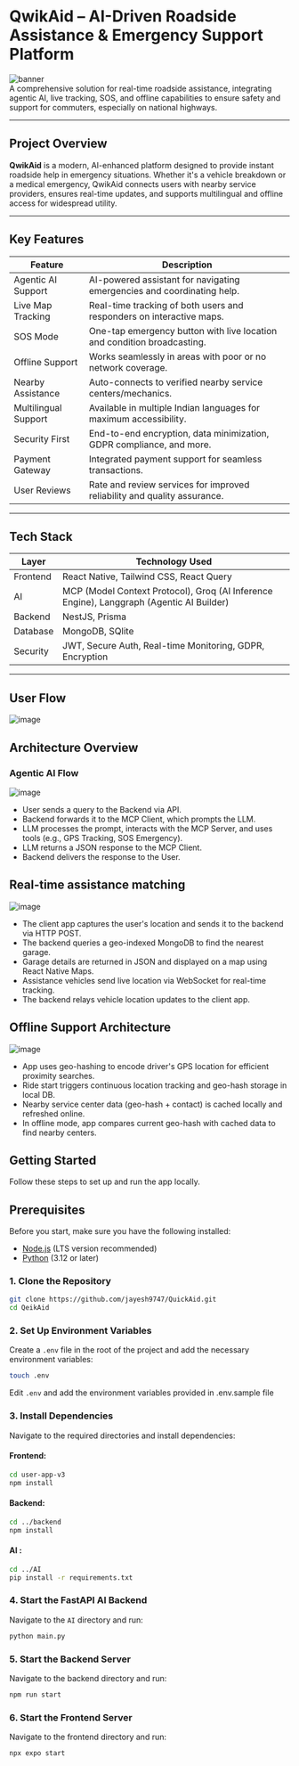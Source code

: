 # QwikAid – AI-Driven Roadside Assistance & Emergency Support Platform

![banner](https://img.shields.io/badge/MindBend_Hackathon_2025-Odoo_Track-blueviolet)  
A comprehensive solution for real-time roadside assistance, integrating agentic AI, live tracking, SOS, and offline capabilities to ensure safety and support for commuters, especially on national highways.

---

## Project Overview

**QwikAid** is a modern, AI-enhanced platform designed to provide instant roadside help in emergency situations. Whether it's a vehicle breakdown or a medical emergency, QwikAid connects users with nearby service providers, ensures real-time updates, and supports multilingual and offline access for widespread utility.

---

## Key Features

| Feature                  | Description                                                                 |
|--------------------------|-----------------------------------------------------------------------------|
| Agentic AI Support       | AI-powered assistant for navigating emergencies and coordinating help.       |
| Live Map Tracking        | Real-time tracking of both users and responders on interactive maps.         |
| SOS Mode                 | One-tap emergency button with live location and condition broadcasting.     |
| Offline Support          | Works seamlessly in areas with poor or no network coverage.                 |
| Nearby Assistance        | Auto-connects to verified nearby service centers/mechanics.                |
| Multilingual Support     | Available in multiple Indian languages for maximum accessibility.          |
| Security First           | End-to-end encryption, data minimization, GDPR compliance, and more.       |
| Payment Gateway          | Integrated payment support for seamless transactions.                      |
| User Reviews             | Rate and review services for improved reliability and quality assurance.   |

---

## Tech Stack

| Layer       | Technology Used                                        |
|-------------|--------------------------------------------------------|
| Frontend    | React Native, Tailwind CSS, React Query                |
| AI          | MCP (Model Context Protocol), Groq (AI Inference Engine), Langgraph (Agentic AI Builder)  |
| Backend     | NestJS, Prisma                                         |
| Database    | MongoDB, SQlite                                      |
| Security    | JWT, Secure Auth, Real-time Monitoring, GDPR, Encryption |

---

## User Flow

![image](https://github.com/user-attachments/assets/ed766d8c-84e7-4bb3-b93d-c5a9b4386cdc)


## Architecture Overview

### Agentic AI Flow
![image](https://github.com/user-attachments/assets/185387e7-b4d0-459b-b670-aa36b64fa6b3)
* User sends a query to the Backend via API.
* Backend forwards it to the MCP Client, which prompts the LLM.
* LLM processes the prompt, interacts with the MCP Server, and uses tools (e.g., GPS Tracking, SOS Emergency).
* LLM returns a JSON response to the MCP Client.
* Backend delivers the response to the User.

## Real-time assistance matching
![image](https://github.com/user-attachments/assets/588cb926-50ed-418f-9ceb-7e3bde4a9ba5)

* The client app captures the user's location and sends it to the backend via HTTP POST.
* The backend queries a geo-indexed MongoDB to find the nearest garage.
* Garage details are returned in JSON and displayed on a map using React Native Maps.
* Assistance vehicles send live location via WebSocket for real-time tracking.
* The backend relays vehicle location updates to the client app.

## Offline Support Architecture
![image](https://github.com/user-attachments/assets/2f96261e-19a0-4cf4-b624-1d82a605e6b7)

* App uses geo-hashing to encode driver's GPS location for efficient proximity searches.
* Ride start triggers continuous location tracking and geo-hash storage in local DB.
* Nearby service center data (geo-hash + contact) is cached locally and refreshed online.
* In offline mode, app compares current geo-hash with cached data to find nearby centers.

## Getting Started
Follow these steps to set up and run the app locally.

## Prerequisites
Before you start, make sure you have the following installed:
- [Node.js](https://nodejs.org/) (LTS version recommended)
- [Python](https://www.python.org/downloads/) (3.12 or later)

### 1. Clone the Repository
```sh
git clone https://github.com/jayesh9747/QuickAid.git
cd QeikAid
```

### 2. Set Up Environment Variables
Create a `.env` file in the root of the project and add the necessary environment variables:

```sh
touch .env
```

Edit `.env` and add the environment variables provided in .env.sample file

### 3. Install Dependencies
Navigate to the required directories and install dependencies:

#### Frontend:
```sh
cd user-app-v3
npm install
```

#### Backend:
```sh
cd ../backend
npm install
```

#### AI :
```sh
cd ../AI
pip install -r requirements.txt
```

### 4. Start the FastAPI AI Backend
Navigate to the `AI` directory and run:
```sh
python main.py
```

### 5. Start the Backend Server
Navigate to the backend directory and run:
```sh
npm run start
```

### 6. Start the Frontend Server
Navigate to the frontend directory and run:
```sh
npx expo start
```






